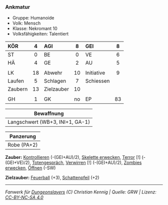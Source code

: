 ### Ankmatur

- Gruppe: Humanoide
- Volk: Mensch
- Klasse: Nekromant 10
- Volksfähigkeiten: Talentiert

| KÖR     |  4  | AGI        |  8  | GEI        |  8  |
| :------ | :-: | :--------- | :-: | :--------- | :-: |
| ST      |  0  | BE         |  0  | VE         |  6  |
| HÄ      |  4  | GE         |  2  | AU         |  5  |
|         |     |            |     |            |     |
| LK      | 18  | Abwehr     | 10  | Initiative |  9  |
| Laufen  |  5  | Schlagen   |  7  | Schiessen  |     |
| Zaubern | 13  | Zielzauber | 10  |            |     |
|         |     |            |     |            |     |
| GH      |  1  | GK         | no  | EP         | 83  |

|           Bewaffnung            |
| :-----------------------------: |
| Langschwert (WB+3, INI+1, GA-1) |

|  Panzerung  |
| :---------: |
| Robe (PA+2) |

**Zauber:** [Kontrollieren](../../grw/zauber/kontrollieren.md) (-(GEI+AU)/2), [Skelette erwecken](../../grw/zauber/skelette-erwecken.md), [Terror](../../grw/zauber/terror.md) [!] (-(GEI+VE)/2), [Totengespräch](../../grw/zauber/totengespraech.md), [Verwirren](../../grw/zauber/verwirren.md) [!] (-(GEI+AU)/2), [Zombies erwecken](../../grw/zauber/zombies-erwecken.md), [Öffnen](../../grw/zauber/oeffnen.md) (-SW)

**Zielzauber:** [Feuerball](../../grw/zauber/feuerball.md) (+3), [Schattenpfeil](../../grw/zauber/schattenpfeil.md) (+2)

---

_Fanwerk für [Dungeonslayers](https://www.dungeonslayers.net/) (C) Christian Kennig | Quelle: GRW | Lizenz: [CC-BY-NC-SA 4.0](https://creativecommons.org/licenses/by-nc-sa/4.0/deed.de)_
